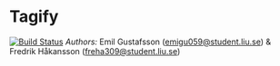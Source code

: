 # Tagify
[![Build Status](https://travis-ci.com/heekzz/Tagify.svg?token=5ohCHEZXVjSFxxcZAkdP&branch=master)](https://travis-ci.com/heekzz/Tagify)
*Authors:* Emil Gustafsson (emigu059@student.liu.se) & Fredrik Håkansson (freha309@student.liu.se)
